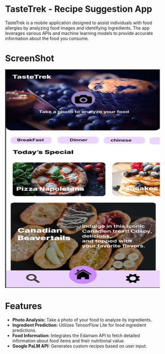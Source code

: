 # TasteTrek - Recipe Suggestion App

TasteTrek is a mobile application designed to assist individuals with food allergies by analyzing food images and identifying ingredients. The app leverages various APIs and machine learning models to provide accurate information about the food you consume.
# ScreenShot
<img src="https://github.com/Rahulr2101/TasteTrek/blob/main/screenshots/Screenshot.png" width="558" height="709">

# Features

- **Photo Analysis:** Take a photo of your food to analyze its ingredients.
- **Ingredient Prediction:** Utilizes TensorFlow Lite for food ingredient predictions.
- **Food Information:** Integrates the Edamam API to fetch detailed information about food items and their nutritional value.
- **Google PaLM API:** Generates custom recipes based on user input.
